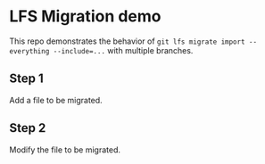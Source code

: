 # LFS Migration demo
This repo demonstrates the behavior of `git lfs migrate import --everything --include=...` with multiple branches.
## Step 1
Add a file to be migrated.
## Step 2
Modify the file to be migrated.
